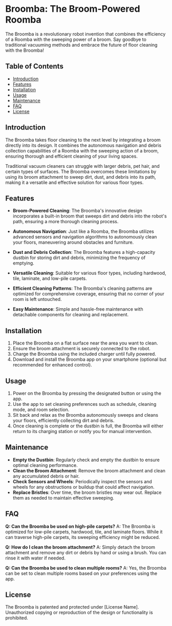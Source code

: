 # Broomba: The Broom-Powered Roomba

The Broomba is a revolutionary robot invention that combines the efficiency of a Roomba with the sweeping power of a broom. Say goodbye to traditional vacuuming methods and embrace the future of floor cleaning with the Broomba!

## Table of Contents

- [Introduction](#introduction)
- [Features](#features)
- [Installation](#installation)
- [Usage](#usage)
- [Maintenance](#maintenance)
- [FAQ](#faq)
- [License](#license)

## Introduction

The Broomba takes floor cleaning to the next level by integrating a broom directly into its design. It combines the autonomous navigation and debris collection capabilities of a Roomba with the sweeping action of a broom, ensuring thorough and efficient cleaning of your living spaces.

Traditional vacuum cleaners can struggle with larger debris, pet hair, and certain types of surfaces. The Broomba overcomes these limitations by using its broom attachment to sweep dirt, dust, and debris into its path, making it a versatile and effective solution for various floor types.

## Features

- **Broom-Powered Cleaning**: The Broomba's innovative design incorporates a built-in broom that sweeps dirt and debris into the robot's path, ensuring a more thorough cleaning process.

- **Autonomous Navigation**: Just like a Roomba, the Broomba utilizes advanced sensors and navigation algorithms to autonomously clean your floors, maneuvering around obstacles and furniture.

- **Dust and Debris Collection**: The Broomba features a high-capacity dustbin for storing dirt and debris, minimizing the frequency of emptying.

- **Versatile Cleaning**: Suitable for various floor types, including hardwood, tile, laminate, and low-pile carpets.

- **Efficient Cleaning Patterns**: The Broomba's cleaning patterns are optimized for comprehensive coverage, ensuring that no corner of your room is left untouched.

- **Easy Maintenance**: Simple and hassle-free maintenance with detachable components for cleaning and replacement.

## Installation

1. Place the Broomba on a flat surface near the area you want to clean.
2. Ensure the broom attachment is securely connected to the robot.
3. Charge the Broomba using the included charger until fully powered.
4. Download and install the Broomba app on your smartphone (optional but recommended for enhanced control).

## Usage

1. Power on the Broomba by pressing the designated button or using the app.
2. Use the app to set cleaning preferences such as schedule, cleaning mode, and room selection.
3. Sit back and relax as the Broomba autonomously sweeps and cleans your floors, efficiently collecting dirt and debris.
4. Once cleaning is complete or the dustbin is full, the Broomba will either return to its charging station or notify you for manual intervention.

## Maintenance

- **Empty the Dustbin**: Regularly check and empty the dustbin to ensure optimal cleaning performance.
- **Clean the Broom Attachment**: Remove the broom attachment and clean any accumulated debris or hair.
- **Check Sensors and Wheels**: Periodically inspect the sensors and wheels for any obstructions or buildup that could affect navigation.
- **Replace Bristles**: Over time, the broom bristles may wear out. Replace them as needed to maintain effective sweeping.

## FAQ

**Q: Can the Broomba be used on high-pile carpets?**
A: The Broomba is optimized for low-pile carpets, hardwood, tile, and laminate floors. While it can traverse high-pile carpets, its sweeping efficiency might be reduced.

**Q: How do I clean the broom attachment?**
A: Simply detach the broom attachment and remove any dirt or debris by hand or using a brush. You can rinse it with water if needed.

**Q: Can the Broomba be used to clean multiple rooms?**
A: Yes, the Broomba can be set to clean multiple rooms based on your preferences using the app.

## License

The Broomba is patented and protected under [License Name]. Unauthorized copying or reproduction of the design or functionality is prohibited.
